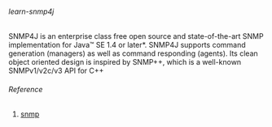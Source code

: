 ###### learn-snmp4j

SNMP4J is an enterprise class free open source and state-of-the-art SNMP implementation for Java™ SE 1.4 or later*. SNMP4J supports command generation (managers) as well as command responding (agents). Its clean object oriented design is inspired by SNMP++, which is a well-known SNMPv1/v2c/v3 API for C++ 

###### Reference
1. [snmp](http://www.snmp4j.org/)